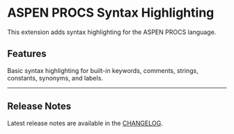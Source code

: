 # ASPEN PROCS Syntax Highlighting

This extension adds syntax highlighting for the ASPEN PROCS language.

## Features

Basic syntax highlighting for built-in keywords, comments, strings, constants, synonyms, and labels.

---
## Release Notes

Latest release notes are available in the [CHANGELOG](CHANGELOG.md).

